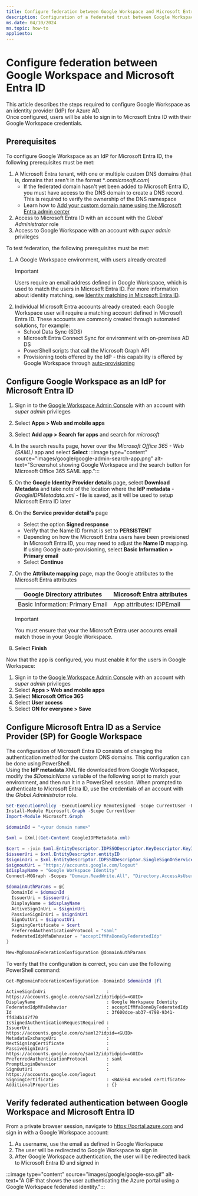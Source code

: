 ```yaml
---
title: Configure federation between Google Workspace and Microsoft Entra ID
description: Configuration of a federated trust between Google Workspace and Microsoft Entra ID, with Google Workspace acting as an identity provider (IdP) for Microsoft Entra ID.
ms.date: 04/10/2024
ms.topic: how-to
appliesto:
---
```


# Configure federation between Google Workspace and Microsoft Entra ID

This article describes the steps required to configure Google Workspace as an identity provider (IdP) for Azure AD.\
Once configured, users will be able to sign in to Microsoft Entra ID with their Google Workspace credentials.

## Prerequisites

To configure Google Workspace as an IdP for Microsoft Entra ID, the following prerequisites must be met:

1. A Microsoft Entra tenant, with one or multiple custom DNS domains (that is, domains that aren't in the format \**.onmicrosoft.com*)
    - If the federated domain hasn't yet been added to Microsoft Entra ID, you must have access to the DNS domain to create a DNS record. This is required to verify the ownership of the DNS namespace
    - Learn how to [Add your custom domain name using the Microsoft Entra admin center](/azure/active-directory/fundamentals/add-custom-domain)
1. Access to Microsoft Entra ID with an account with the *Global Administrator* role
1. Access to Google Workspace with an account with *super admin* privileges

To test federation, the following prerequisites must be met:

1. A Google Workspace environment, with users already created
    > [!IMPORTANT]
    > Users require an email address defined in Google Workspace, which is used to match the users in Microsoft Entra ID.
    > For more information about identity matching, see [Identity matching in Microsoft Entra ID](federated-sign-in.md#identity-matching-in-microsoft-entra-id).
1. Individual Microsoft Entra accounts already created: each Google Workspace user will require a matching account defined in Microsoft Entra ID. These accounts are commonly created through automated solutions, for example:
    - School Data Sync (SDS)
    - Microsoft Entra Connect Sync for environment with on-premises AD DS
    - PowerShell scripts that call the Microsoft Graph API
    - Provisioning tools offered by the IdP - this capability is offered by Google Workspace through [auto-provisioning](https://support.google.com/a/answer/7365072)

<a name='configure-google-workspace-as-an-idp-for-azure-ad'></a>

## Configure Google Workspace as an IdP for Microsoft Entra ID

1. Sign in to the [Google Workspace Admin Console](https://admin.google.com) with an account with *super admin* privileges
1. Select **Apps > Web and mobile apps**
1. Select **Add app > Search for apps** and search for *microsoft*
1. In the search results page, hover over the *Microsoft Office 365 - Web (SAML)* app and select **Select**
   :::image type="content" source="images/google/google-admin-search-app.png" alt-text="Screenshot showing Google Workspace and the search button for Microsoft Office 365 SAML app.":::
1. On the **Google Identity Provider details** page, select **Download Metadata** and take note of the location where the **IdP metadata** - *GoogleIDPMetadata.xml* - file is saved, as it will be used to setup Microsoft Entra ID later
1. On the **Service provider detail's** page
      - Select the option **Signed response**
      - Verify that the Name ID format is set to **PERSISTENT**
      - Depending on how the Microsoft Entra users have been provisioned in Microsoft Entra ID, you may need to adjust the **Name ID** mapping.\
        If using Google auto-provisioning, select **Basic Information > Primary email**
      - Select **Continue**
1. On the **Attribute mapping** page, map the Google attributes to the Microsoft Entra attributes

    |Google Directory attributes|Microsoft Entra attributes|
    |-|-|
    |Basic Information: Primary Email|App attributes: IDPEmail|

    > [!IMPORTANT]
    > You must ensure that your the Microsoft Entra user accounts email match those in your Google Workspace.

1. Select **Finish**

Now that the app is configured, you must enable it for the users in Google Workspace:

1. Sign in to the [Google Workspace Admin Console](https://admin.google.com) with an account with *super admin* privileges
1. Select **Apps > Web and mobile apps**
1. Select **Microsoft Office 365**
1. Select **User access**
1. Select **ON for everyone > Save**

<a name='configure-azure-ad-as-a-service-provider-sp-for-google-workspace'></a>

## Configure Microsoft Entra ID as a Service Provider (SP) for Google Workspace

The configuration of Microsoft Entra ID consists of changing the authentication method for the custom DNS domains. This configuration can be done using PowerShell.\
Using the **IdP metadata** XML file downloaded from Google Workspace, modify the *$DomainName* variable of the following script to match your environment, and then run it in a PowerShell session. When prompted to authenticate to Microsoft Entra ID, use the credentials of an account with the *Global Administrator* role.

```powershell
Set-ExecutionPolicy -ExecutionPolicy RemoteSigned -Scope CurrentUser -Force
Install-Module Microsoft.Graph -Scope CurrentUser
Import-Module Microsoft.Graph

$domainId = "<your domain name>"

$xml = [Xml](Get-Content GoogleIDPMetadata.xml)

$cert = -join $xml.EntityDescriptor.IDPSSODescriptor.KeyDescriptor.KeyInfo.X509Data.X509Certificate.Split()
$issuerUri = $xml.EntityDescriptor.entityID
$signinUri = $xml.EntityDescriptor.IDPSSODescriptor.SingleSignOnService | ? { $_.Binding.Contains('Redirect') } | % { $_.Location }
$signoutUri = "https://accounts.google.com/logout"
$displayName = "Google Workspace Identity"
Connect-MGGraph -Scopes "Domain.ReadWrite.All", "Directory.AccessAsUser.All"

$domainAuthParams = @{
  DomainId = $domainId
  IssuerUri = $issuerUri
  DisplayName = $displayName
  ActiveSignInUri = $signinUri
  PassiveSignInUri = $signinUri
  SignOutUri = $signoutUri
  SigningCertificate = $cert
  PreferredAuthenticationProtocol = "saml"
  federatedIdpMfaBehavior = "acceptIfMfaDoneByFederatedIdp"
}

New-MgDomainFederationConfiguration @domainAuthParams
```

To verify that the configuration is correct, you can use the following PowerShell command:

```powershell
Get-MgDomainFederationConfiguration -DomainId $domainId |fl
```

```output
ActiveSignInUri                       : https://accounts.google.com/o/saml2/idp?idpid=<GUID>
DisplayName                           : Google Workspace Identity
FederatedIdpMfaBehavior               : acceptIfMfaDoneByFederatedIdp
Id                                    : 3f600dce-ab37-4798-9341-ffd34b147f70
IsSignedAuthenticationRequestRequired :
IssuerUri                             : https://accounts.google.com/o/saml2?idpid=<GUID>
MetadataExchangeUri                   :
NextSigningCertificate                :
PassiveSignInUri                      : https://accounts.google.com/o/saml2/idp?idpid=<GUID>
PreferredAuthenticationProtocol       : saml
PromptLoginBehavior                   :
SignOutUri                            : https://accounts.google.com/logout
SigningCertificate                    : <BASE64 encoded certificate>
AdditionalProperties                  : {}
```

<a name='verify-federated-authentication-between-google-workspace-and-azure-ad'></a>

## Verify federated authentication between Google Workspace and Microsoft Entra ID

From a private browser session, navigate to https://portal.azure.com and sign in with a Google Workspace account:

1. As username, use the email as defined in Google Workspace
1. The user will be redirected to Google Workspace to sign in
1. After Google Workspace authentication, the user will be redirected back to Microsoft Entra ID and signed in

:::image type="content" source="images/google/google-sso.gif" alt-text="A GIF that shows the user authenticating the Azure portal using a Google Workspace federated identity.":::
